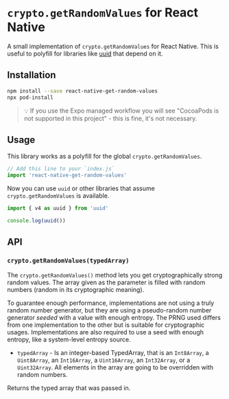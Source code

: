 # `crypto.getRandomValues` for React Native

A small implementation of `crypto.getRandomValues` for React Native. This is useful to polyfill for libraries like [uuid](https://www.npmjs.com/package/uuid) that depend on it.

## Installation

```sh
npm install --save react-native-get-random-values
npx pod-install
```

> 💡 If you use the Expo managed workflow you will see "CocoaPods is not supported in this project" - this is fine, it's not necessary.

## Usage

This library works as a polyfill for the global `crypto.getRandomValues`.

```javascript
// Add this line to your `index.js`
import 'react-native-get-random-values'
```

Now you can use `uuid` or other libraries that assume `crypto.getRandomValues` is available.

```javascript
import { v4 as uuid } from 'uuid'

console.log(uuid())
```

## API

### `crypto.getRandomValues(typedArray)`

The `crypto.getRandomValues()` method lets you get cryptographically strong random values. The array given as the parameter is filled with random numbers (random in its cryptographic meaning).

To guarantee enough performance, implementations are not using a truly random number generator, but they are using a pseudo-random number generator *seeded* with a value with enough entropy. The PRNG used differs from one implementation to the other but is suitable for cryptographic usages. Implementations are also required to use a seed with enough entropy, like a system-level entropy source.

- `typedArray` - Is an integer-based TypedArray, that is an `Int8Array`, a `Uint8Array`, an `Int16Array`, a `Uint16Array`, an `Int32Array`, or a `Uint32Array`. All elements in the array are going to be overridden with random numbers.

Returns the typed array that was passed in.
